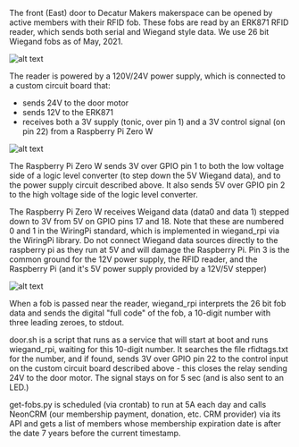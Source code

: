 The front (East) door to Decatur Makers makerspace can be opened by active members with their RFID fob. These fobs are read by an ERK871 RFID reader, which sends both serial and Wiegand style data. We use 26 bit Wiegand fobs as of May, 2021.

![alt text](https://github.com/chrisgoode/RPiRFIDWiegandReader/images/WiegandReader.png?raw=true)

The reader is powered by a 120V/24V power supply, which is connected to a custom circuit board that:
- sends 24V to the door motor
- sends 12V to the ERK871
- receives both a 3V supply (tonic, over pin 1) and a 3V control signal (on pin 22) from a Raspberry Pi Zero W

![alt text](https://github.com/chrisgoode/RPiRFIDWiegandReader/images/PowerSupply.jpg?raw=true)

The Raspberry Pi Zero W sends 3V over GPIO pin 1 to both the low voltage side of a logic level converter (to step down the 5V Wiegand data), and to the power supply circuit described above. It also sends 5V over GPIO pin 2 to the high voltage side of the logic level converter.

The Raspberry Pi Zero W receives Weigand data (data0 and data 1) stepped down to 3V from 5V on GPIO pins 17 and 18. Note that these are numbered 0 and 1 in the WiringPi standard, which is implemented in wiegand_rpi via the WiringPi library. Do not connect Wiegand data sources directly to the raspberry pi as they run at 5V and will damage the Raspberry Pi. Pin 3 is the common ground for the 12V power supply, the RFID reader, and the Raspberry Pi (and it's 5V power supply provided by a 12V/5V stepper)

![alt text](https://github.com/chrisgoode/RPiRFIDWiegandReader/images/RaspberryPiWiring.png?raw=true)

When a fob is passed near the reader, wiegand_rpi interprets the 26 bit fob data and sends the digital "full code" of the fob, a 10-digit number with three leading zeroes, to stdout.

door.sh is a script that runs as a service that will start at boot and runs wiegand_rpi, waiting for this 10-digit number. It searches the file rfidtags.txt for the number, and if found, sends 3V over GPIO pin 22 to the control input on the custom circuit board described above - this closes the relay sending 24V to the door motor. The signal stays on for 5 sec (and is also sent to an LED.)

get-fobs.py is scheduled (via crontab) to run at 5A each day and calls NeonCRM (our membership payment, donation, etc. CRM provider) via its API and gets a list of members whose membership expiration date is after the date 7 years before the current timestamp.
